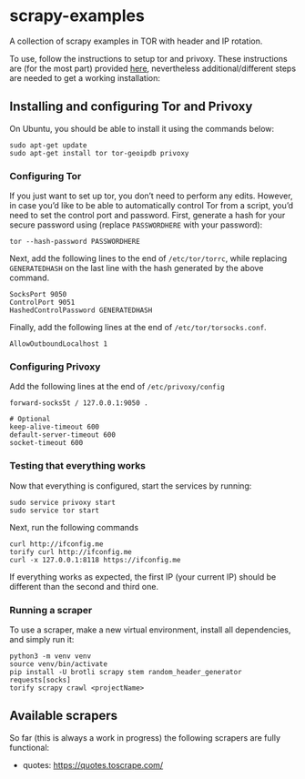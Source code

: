 # scrapy-examples

A collection of scrapy examples in TOR with header and IP rotation.

To use, follow the instructions to setup tor and privoxy. These instructions are (for the most part) provided [here](https://www.khalidalnajjar.com/stealthy-crawling-using-scrapy-tor-and-privoxy/), nevertheless additional/different steps are needed to get a working installation:

## Installing and configuring Tor and Privoxy

On Ubuntu, you should be able to install it using the commands below:
```
sudo apt-get update
sudo apt-get install tor tor-geoipdb privoxy
```

### Configuring Tor

If you just want to set up tor, you don’t need to perform any edits. However, in case you’d like to be able to automatically control Tor from a script, you’d need to set the control port and password. First, generate a hash for your secure password using (replace `PASSWORDHERE` with your password):

```
tor --hash-password PASSWORDHERE
```

Next, add the following lines to the end of `/etc/tor/torrc`, while replacing `GENERATEDHASH` on the last line with the hash generated by the above command.

```
SocksPort 9050
ControlPort 9051
HashedControlPassword GENERATEDHASH
```

Finally, add the following lines at the end of `/etc/tor/torsocks.conf`.

```
AllowOutboundLocalhost 1
```
### Configuring Privoxy

Add the following lines at the end of `/etc/privoxy/config`
```
forward-socks5t / 127.0.0.1:9050 .

# Optional
keep-alive-timeout 600
default-server-timeout 600
socket-timeout 600
```

### Testing that everything works
Now that everything is configured, start the services by running:
```
sudo service privoxy start
sudo service tor start
```

Next, run the following commands
```
curl http://ifconfig.me
torify curl http://ifconfig.me
curl -x 127.0.0.1:8118 https://ifconfig.me
```

If everything works as expected, the first IP (your current IP) should be different than the second and third one.

### Running a scraper

To use a scraper, make a new virtual environment, install all dependencies, and simply run it:
```
python3 -m venv venv
source venv/bin/activate
pip install -U brotli scrapy stem random_header_generator requests[socks]
torify scrapy crawl <projectName>
```

## Available scrapers

So far (this is always a work in progress) the following scrapers are fully functional:

* quotes: https://quotes.toscrape.com/
